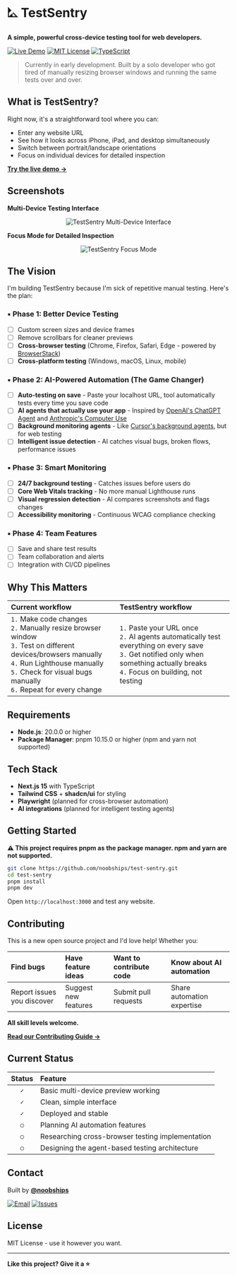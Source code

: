 # ⛡ TestSentry

<div align="left">

**A simple, powerful cross-device testing tool for web developers.**

[![Live Demo](https://img.shields.io/badge/🚀_Try_Live-testsentry.devstool.dev-000000?style=for-the-badge)](https://testsentry.devstool.dev/)
[![MIT License](https://img.shields.io/badge/License-MIT-white?style=for-the-badge&logo=opensourceinitiative&logoColor=black)](LICENSE)
[![TypeScript](https://img.shields.io/badge/TypeScript-000000?style=for-the-badge&logo=typescript&logoColor=white)](https://www.typescriptlang.org/)

</div>

> Currently in early development. Built by a solo developer who got tired of manually resizing browser windows and running the same tests over and over.

## What is TestSentry?

Right now, it's a straightforward tool where you can:

- Enter any website URL
- See how it looks across iPhone, iPad, and desktop simultaneously
- Switch between portrait/landscape orientations
- Focus on individual devices for detailed inspection

**[Try the live demo →](https://testsentry.devstool.dev/)**

## Screenshots

**Multi-Device Testing Interface**

<div align="center">

![TestSentry Multi-Device Interface](https://rss7lu1con.ufs.sh/f/WPpLHLZ4aXfphJsSqZlIlz8GQ1qkojRbuWKMxasrYF6dvZHt)

</div>

**Focus Mode for Detailed Inspection**

<div align="center">

![TestSentry Focus Mode](https://rss7lu1con.ufs.sh/f/WPpLHLZ4aXfpodkJd8v9OZsLkqiAU0rvbDGdF28anKQyTIJx)

</div>

## The Vision

I'm building TestSentry because I'm sick of repetitive manual testing. Here's the plan:

### ▪️ Phase 1: Better Device Testing

- [ ] Custom screen sizes and device frames
- [ ] Remove scrollbars for cleaner previews
- [ ] **Cross-browser testing** (Chrome, Firefox, Safari, Edge - powered by [BrowserStack](https://www.browserstack.com/))
- [ ] **Cross-platform testing** (Windows, macOS, Linux, mobile)

### ▪️ Phase 2: AI-Powered Automation (The Game Changer)

- [ ] **Auto-testing on save** - Paste your localhost URL, tool automatically tests every time you save code
- [ ] **AI agents that actually use your app** - Inspired by [OpenAI's ChatGPT Agent](https://openai.com/index/introducing-chatgpt-agent/) and [Anthropic's Computer Use](https://www.anthropic.com/news/3-5-models-and-computer-use)
- [ ] **Background monitoring agents** - Like [Cursor's background agents](https://docs.cursor.com/en/background-agent), but for web testing
- [ ] **Intelligent issue detection** - AI catches visual bugs, broken flows, performance issues

### ▪️ Phase 3: Smart Monitoring

- [ ] **24/7 background testing** - Catches issues before users do
- [ ] **Core Web Vitals tracking** - No more manual Lighthouse runs
- [ ] **Visual regression detection** - AI compares screenshots and flags changes
- [ ] **Accessibility monitoring** - Continuous WCAG compliance checking

### ▪️ Phase 4: Team Features

- [ ] Save and share test results
- [ ] Team collaboration and alerts
- [ ] Integration with CI/CD pipelines

## Why This Matters

| **Current workflow**                                                                                                                                                                                                     | **TestSentry workflow**                                                                                                                                                                |
| :----------------------------------------------------------------------------------------------------------------------------------------------------------------------------------------------------------------------- | :------------------------------------------------------------------------------------------------------------------------------------------------------------------------------------- |
| `1.` Make code changes<br>`2.` Manually resize browser window<br>`3.` Test on different devices/browsers manually<br>`4.` Run Lighthouse manually<br>`5.` Check for visual bugs manually<br>`6.` Repeat for every change | `1.` Paste your URL once<br>`2.` AI agents automatically test everything on every save<br>`3.` Get notified only when something actually breaks<br>`4.` Focus on building, not testing |

## Requirements

- **Node.js**: 20.0.0 or higher
- **Package Manager**: pnpm 10.15.0 or higher (npm and yarn not supported)

## Tech Stack

- **Next.js 15** with TypeScript
- **Tailwind CSS** + **shadcn/ui** for styling
- **Playwright** (planned for cross-browser automation)
- **AI integrations** (planned for intelligent testing agents)

## Getting Started

**⚠️ This project requires pnpm as the package manager. npm and yarn are not supported.**

```bash
git clone https://github.com/noobships/test-sentry.git
cd test-sentry
pnpm install
pnpm dev
```

Open `http://localhost:3000` and test any website.

## Contributing

This is a new open source project and I'd love help! Whether you:

| **Find bugs**              | **Have feature ideas** | **Want to contribute code** | **Know about AI automation** |
| :------------------------- | :--------------------- | :-------------------------- | :--------------------------- |
| Report issues you discover | Suggest new features   | Submit pull requests        | Share automation expertise   |

**All skill levels welcome.**

**[Read our Contributing Guide →](CONTRIBUTING.md)**

## Current Status

| **Status** | **Feature**                                      |
| :--------: | :----------------------------------------------- |
|    `✓`     | Basic multi-device preview working               |
|    `✓`     | Clean, simple interface                          |
|    `✓`     | Deployed and stable                              |
|    `○`     | Planning AI automation features                  |
|    `○`     | Researching cross-browser testing implementation |
|    `○`     | Designing the agent-based testing architecture   |

## Contact

Built by **[@noobships](https://github.com/noobships)**

[![Email](https://img.shields.io/badge/Email-creativecoder.crco@gmail.com-000000?style=for-the-badge&logo=gmail&logoColor=white)](mailto:creativecoder.crco@gmail.com)
[![Issues](https://img.shields.io/badge/Feedback-Open_an_Issue-white?style=for-the-badge&logo=github&logoColor=black)](https://github.com/noobships/test-sentry/issues)

## License

MIT License - use it however you want.

---

**Like this project? Give it a ⭐**
